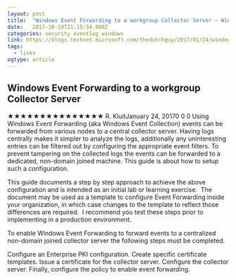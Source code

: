 ```yaml
---
layout: post 
title:  "Windows Event Forwarding to a workgroup Collector Server – Windows Event Forwarding to a Workgroup Collector Server" 
date:   2017-10-19T21:15:54.808Z 
categories: security eventlog windows
link: https://blogs.technet.microsoft.com/thedutchguy/2017/01/24/windows-event-forwarding-to-a-workgroup-collector-server/ 
tags:
  - links
ogtype: article 
---
```


## Windows Event Forwarding to a workgroup Collector Server
★★★★★★★★★★★★★★★
R. KluitJanuary 24, 20170 
0
0
Using Windows Event Forwarding (aka Windows Event Collection) events can be forwarded from various nodes to a central collector server. Having logs centrally makes it simpler to analyze the logs, additionally any uninteresting entries can be filtered out by configuring the appropriate event filters. To prevent tampering on the collected logs the events can be forwarded to a dedicated, non-domain joined machine. This guide is about how to setup such a configuration.

This guide documents a step by step approach to achieve the above configuration and is intended as an initial lab or learning exercise.  The document may be used as a template to configure Event Forwarding inside your organization, in which case changes to the template to reflect those differences are required.  I recommend you test these steps prior to implementing in a production environment.

To enable Windows Event Forwarding to forward events to a centralized non-domain joined collector server the following steps must be completed.

Configure an Enterprise PKI configuration.
Create specific certificate templates.
Issue a certificate for the collector server.
Configure the collector server.
Finally, configure the policy to enable event forwarding.